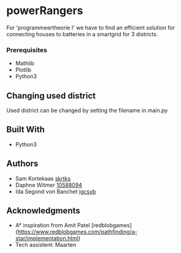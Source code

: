 # powerRangers

For 'programmeertheorie I' we have to find an efficient solution for connecting houses to batteries in a smartgrid for 3 districts.

### Prerequisites

- Mathlib 
- Plotlib
- Python3

## Changing used district

Used district can be changed by setting the filename in main.py

## Built With

* Python3

## Authors

* Sam Kortekaas            [skrtks](https://github.com/skrtks)
* Daphne Witmer            [10588094](https://github.com/10588094)
* Ida Segond von Banchet   [igcsvb](https://github.com/igcsvb)

## Acknowledgments

* A* inspiration from Amit Patel [redblobgames] (https://www.redblobgames.com/pathfinding/a-star/implementation.html)
* Tech assistent: Maarten
